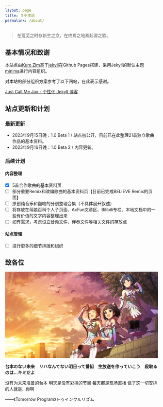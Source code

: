 ```yaml
---
layout: page
title: 关于本站
permalink: /about/
---
```


> 在荒芜之时存新生之念，在终焉之地奏起源之歌。 

## 基本情况和致谢

本站点由[Kuro Zim](https://www.acfun.cn/u/30346233)基于[jekyll](https://github.com/jekyll/jekyll)在Github Pages搭建，采用Jekyll的默认主题[minima](https://github.com/jekyll/minima)进行内容组织。

对本站的部分组织方案参考了以下网站，在此表示感谢。

[Just Call Me Jax  - 个性化 Jekyll 博客](https://jaxvanyang.github.io/jekyll/personalize/2021/11/23/personalize-jekyll-blog.html)

## 站点更新和计划

### 最新更新

* 2023年9月15日晚：1.0 Beta 1 / 站点初公开，目前已在此整理21首独立歌曲作品的基本资料。
* 2023年9月16日晚：1.0 Beta 2 / 内容更新。

### 后续计划

#### 内容整理

- [x] 5首合作歌曲的基本资料页
- [ ] 部分重要Remix和改编歌曲的基本资料页【目前已完成BELIEVE Remix的页面】
- [ ] 原创纯音乐和翻唱的分别整理合集（不具体展开叙述）
- [ ] 将存放在萌娘百科个人子页面、AcFun文章区、Bilibili专栏、本地文档中的一些有价值的文字内容整理出来
- [ ] 如有需求，考虑设立音频文件、伴奏文件等相关文件的存放点

#### 站点管理

- [ ] 进行更多的细节排版和组织

## 致各位

![这是图片](/assets/img/AshitaENoProgram.png "Tomorrow Program")

__台本のない未来　リハなんてない明日って番組　生放送を作っていこう　段取るのは...キミだよ__

没有为未来准备的台本 明天是没有彩排的节目 每天都是现场直播 做了这一切安排的人就是...你啊

——《Tomorrow Program》トゥインクルリズム